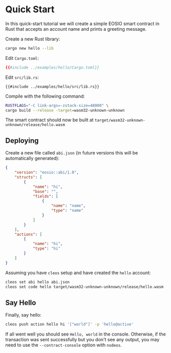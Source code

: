 # Quick Start

In this quick-start tutorial we will create a simple EOSIO smart contract in Rust that accepts an account name and prints a greeting message.

Create a new Rust library:

```sh
cargo new hello --lib
```

Edit `Cargo.toml`:

```toml
{{#include ../examples/hello/Cargo.toml}}
```

Edit `src/lib.rs`:

```rust,no_run,noplaypen
{{#include ../examples/hello/src/lib.rs}}
```

Compile with the following command:

```sh
RUSTFLAGS="-C link-args=-zstack-size=48000" \
cargo build --release -target=wasm32-unknown-unknown
```

The smart contract should now be built at `target/wasm32-unknown-unknown/release/hello.wasm`

## Deploying


Create a new file called `abi.json` (in future versions this will be automatically generated):

```json
{
    "version": "eosio::abi/1.0",
    "structs": [
        {
            "name": "hi",
            "base": "",
            "fields": [
                {
                    "name": "name",
                    "type": "name"
                }
            ]
        }
    ],
    "actions": [
        {
            "name": "hi",
            "type": "hi"
        }
    ]
}
```

Assuming you have `cleos` setup and have created the `hello` account:

```sh
cleos set abi hello abi.json
cleos set code hello target/wasm32-unknown-unknown/release/hello.wasm
```

## Say Hello

Finally, say hello:

```sh
cleos push action hello hi '["world"]' -p 'hello@active'
```

If all went well you should see `Hello, world` in the console. Otherwise, if the transaction was sent successfully but you don't see any output, you may need to use the `--contract-console` option with `nodeos`.